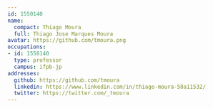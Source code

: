 ```yaml
---
id: 1550140
name:
  compact: Thiago Moura
  full: Thiago Jose Marques Moura
avatar: https://github.com/tmoura.png
occupations:
- id: 1550140
  type: professor
  campus: ifpb-jp
addresses:
  github: https://github.com/tmoura
  linkedin: https://www.linkedin.com/in/thiago-moura-58a11532/
  twitter: https://twitter.com/_tmoura
---
```

